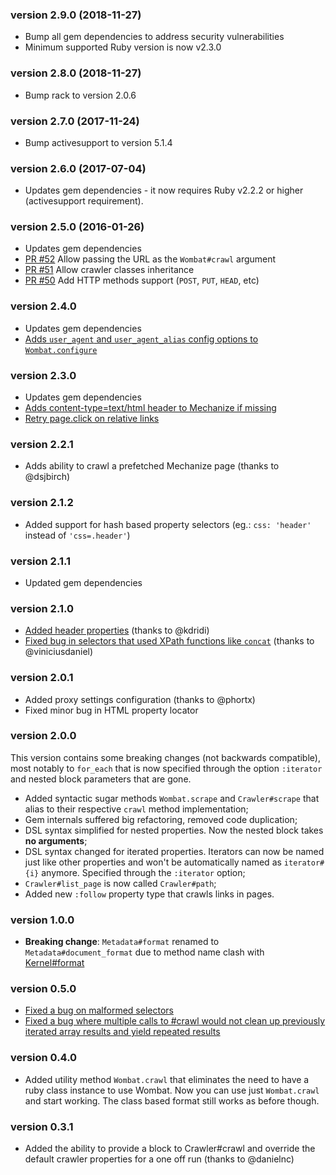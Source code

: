 ### version 2.9.0 (2018-11-27)

* Bump all gem dependencies to address security vulnerabilities
* Minimum supported Ruby version is now v2.3.0

### version 2.8.0 (2018-11-27)

* Bump rack to version 2.0.6

### version 2.7.0 (2017-11-24)

* Bump activesupport to version 5.1.4

### version 2.6.0 (2017-07-04)

* Updates gem dependencies - it now requires Ruby v2.2.2 or higher (activesupport requirement).

### version 2.5.0 (2016-01-26)

* Updates gem dependencies
* [PR #52](https://github.com/felipecsl/wombat/pull/52) Allow passing the URL as the `Wombat#crawl` argument
* [PR #51](https://github.com/felipecsl/wombat/pull/51) Allow crawler classes inheritance
* [PR #50](https://github.com/felipecsl/wombat/pull/50) Add HTTP methods support (`POST`, `PUT`, `HEAD`, etc)

### version 2.4.0

 * Updates gem dependencies
 * [Adds `user_agent` and `user_agent_alias` config options to `Wombat.configure`](https://github.com/felipecsl/wombat/pull/45)

### version 2.3.0

 * Updates gem dependencies
 * [Adds content-type=text/html header to Mechanize if missing](https://github.com/felipecsl/wombat/pull/40)
 * [Retry page.click on relative links](https://github.com/felipecsl/wombat/pull/32)

### version 2.2.1

 * Adds ability to crawl a prefetched Mechanize page (thanks to @dsjbirch)

### version 2.1.2

 * Added support for hash based property selectors (eg.: `css: 'header'` instead of `'css=.header'`)

### version 2.1.1

 * Updated gem dependencies

### version 2.1.0

 * [Added header properties](https://github.com/felipecsl/wombat/pull/11) (thanks to @kdridi)
 * [Fixed bug in selectors that used XPath functions like `concat`](https://github.com/felipecsl/wombat/pull/10) (thanks to @viniciusdaniel)

### version 2.0.1

 * Added proxy settings configuration (thanks to @phortx)
 * Fixed minor bug in HTML property locator

### version 2.0.0

This version contains some breaking changes (not backwards compatible), most notably to `for_each` that is now specified through the option `:iterator` and nested block parameters that are gone.

 * Added syntactic sugar methods `Wombat.scrape` and `Crawler#scrape` that alias to their respective `crawl` method implementation;
 * Gem internals suffered big refactoring, removed code duplication;
 * DSL syntax simplified for nested properties. Now the nested block takes **no arguments**;
 * DSL syntax changed for iterated properties. Iterators can now be named just like other properties and won't be automatically named as `iterator#{i}` anymore. Specified through the `:iterator` option;
 * `Crawler#list_page` is now called `Crawler#path`;
 * Added new `:follow` property type that crawls links in pages.

### version 1.0.0

 * **Breaking change**: `Metadata#format` renamed to `Metadata#document_format` due to method name clash with [Kernel#format](http://www.ruby-doc.org/core-1.9.3/Kernel.html#method-i-format)

### version 0.5.0

 * [Fixed a bug on malformed selectors](https://github.com/felipecsl/wombat/commit/e0f4eec20e1e2bb07a1813a1edd019933edeceaa)
 * [Fixed a bug where multiple calls to #crawl would not clean up previously iterated array results and yield repeated results](https://github.com/felipecsl/wombat/commit/40b09a5bf8b9ba08aa51b6f41f706b7c3c4e4252)

### version 0.4.0

 * Added utility method `Wombat.crawl` that eliminates the need to have a ruby class instance to use Wombat. Now you can use just `Wombat.crawl` and start working. The class based format still works as before though.

### version 0.3.1

 * Added the ability to provide a block to Crawler#crawl and override the default crawler properties for a one off run (thanks to @danielnc)

